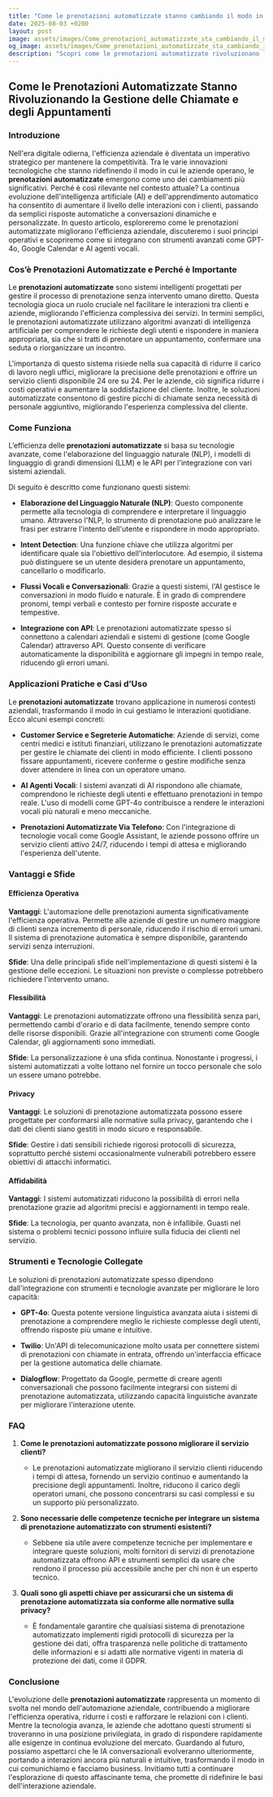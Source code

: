 ```yaml
---
title: "Come le prenotazioni automatizzate stanno cambiando il modo in cui gestiamo le chiamate e gli appuntamenti"
date: 2025-08-03 +0200
layout: post
image: assets/images/Come_prenotazioni_automatizzate_sta_cambiando_il_modo_in_cui_gestiamo_le_chiamate_e_gli_appuntamenti.jpg
og_image: assets/images/Come_prenotazioni_automatizzate_sta_cambiando_il_modo_in_cui_gestiamo_le_chiamate_e_gli_appuntamenti.jpg
description: "Scopri come le prenotazioni automatizzate rivoluzionano le chiamate aziendali con GPT-4o e Google Calendar, migliorando efficienza e gestione del tempo."
---
```


## Come le Prenotazioni Automatizzate Stanno Rivoluzionando la Gestione delle Chiamate e degli Appuntamenti

### Introduzione

Nell'era digitale odierna, l'efficienza aziendale è diventata un imperativo strategico per mantenere la competitività. Tra le varie innovazioni tecnologiche che stanno ridefinendo il modo in cui le aziende operano, le **prenotazioni automatizzate** emergono come uno dei cambiamenti più significativi. Perché è così rilevante nel contesto attuale? La continua evoluzione dell'intelligenza artificiale (AI) e dell'apprendimento automatico ha consentito di aumentare il livello delle interazioni con i clienti, passando da semplici risposte automatiche a conversazioni dinamiche e personalizzate. In questo articolo, esploreremo come le prenotazioni automatizzate migliorano l'efficienza aziendale, discuteremo i suoi principi operativi e scopriremo come si integrano con strumenti avanzati come GPT-4o, Google Calendar e AI agenti vocali.

### Cos’è Prenotazioni Automatizzate e Perché è Importante

Le **prenotazioni automatizzate** sono sistemi intelligenti progettati per gestire il processo di prenotazione senza intervento umano diretto. Questa tecnologia gioca un ruolo cruciale nel facilitare le interazioni tra clienti e aziende, migliorando l'efficienza complessiva dei servizi. In termini semplici, le prenotazioni automatizzate utilizzano algoritmi avanzati di intelligenza artificiale per comprendere le richieste degli utenti e rispondere in maniera appropriata, sia che si tratti di prenotare un appuntamento, confermare una seduta o riorganizzare un incontro.

L'importanza di questo sistema risiede nella sua capacità di ridurre il carico di lavoro negli uffici, migliorare la precisione delle prenotazioni e offrire un servizio clienti disponibile 24 ore su 24. Per le aziende, ciò significa ridurre i costi operativi e aumentare la soddisfazione del cliente. Inoltre, le soluzioni automatizzate consentono di gestire picchi di chiamate senza necessità di personale aggiuntivo, migliorando l'esperienza complessiva del cliente.

### Come Funziona

L’efficienza delle **prenotazioni automatizzate** si basa su tecnologie avanzate, come l'elaborazione del linguaggio naturale (NLP), i modelli di linguaggio di grandi dimensioni (LLM) e le API per l'integrazione con vari sistemi aziendali.

Di seguito è descritto come funzionano questi sistemi:

- **Elaborazione del Linguaggio Naturale (NLP)**: Questo componente permette alla tecnologia di comprendere e interpretare il linguaggio umano. Attraverso l'NLP, lo strumento di prenotazione può analizzare le frasi per estrarre l'intento dell'utente e rispondere in modo appropriato.
  
- **Intent Detection**: Una funzione chiave che utilizza algoritmi per identificare quale sia l'obiettivo dell'interlocutore. Ad esempio, il sistema può distinguere se un utente desidera prenotare un appuntamento, cancellarlo o modificarlo.
  
- **Flussi Vocali e Conversazionali**: Grazie a questi sistemi, l'AI gestisce le conversazioni in modo fluido e naturale. È in grado di comprendere pronomi, tempi verbali e contesto per fornire risposte accurate e tempestive.
  
- **Integrazione con API**: Le prenotazioni automatizzate spesso si connettono a calendari aziendali e sistemi di gestione (come Google Calendar) attraverso API. Questo consente di verificare automaticamente la disponibilità e aggiornare gli impegni in tempo reale, riducendo gli errori umani.

### Applicazioni Pratiche e Casi d’Uso

Le **prenotazioni automatizzate** trovano applicazione in numerosi contesti aziendali, trasformando il modo in cui gestiamo le interazioni quotidiane. Ecco alcuni esempi concreti:

- **Customer Service e Segreterie Automatiche**: Aziende di servizi, come centri medici e istituti finanziari, utilizzano le prenotazioni automatizzate per gestire le chiamate dei clienti in modo efficiente. I clienti possono fissare appuntamenti, ricevere conferme o gestire modifiche senza dover attendere in linea con un operatore umano.

- **AI Agenti Vocali**: I sistemi avanzati di AI rispondono alle chiamate, comprendono le richieste degli utenti e effettuano prenotazioni in tempo reale. L'uso di modelli come GPT-4o contribuisce a rendere le interazioni vocali più naturali e meno meccaniche.

- **Prenotazioni Automatizzate Via Telefono**: Con l'integrazione di tecnologie vocali come Google Assistant, le aziende possono offrire un servizio clienti attivo 24/7, riducendo i tempi di attesa e migliorando l'esperienza dell'utente.

### Vantaggi e Sfide

#### Efficienza Operativa

**Vantaggi**: L'automazione delle prenotazioni aumenta significativamente l'efficienza operativa. Permette alle aziende di gestire un numero maggiore di clienti senza incremento di personale, riducendo il rischio di errori umani. Il sistema di prenotazione automatica è sempre disponibile, garantendo servizi senza interruzioni.

**Sfide**: Una delle principali sfide nell'implementazione di questi sistemi è la gestione delle eccezioni. Le situazioni non previste o complesse potrebbero richiedere l'intervento umano.

#### Flessibilità

**Vantaggi**: Le prenotazioni automatizzate offrono una flessibilità senza pari, permettendo cambi d'orario e di data facilmente, tenendo sempre conto delle risorse disponibili. Grazie all'integrazione con strumenti come Google Calendar, gli aggiornamenti sono immediati.

**Sfide**: La personalizzazione è una sfida continua. Nonostante i progressi, i sistemi automatizzati a volte lottano nel fornire un tocco personale che solo un essere umano potrebbe.

#### Privacy

**Vantaggi**: Le soluzioni di prenotazione automatizzata possono essere progettate per conformarsi alle normative sulla privacy, garantendo che i dati dei clienti siano gestiti in modo sicuro e responsabile.

**Sfide**: Gestire i dati sensibili richiede rigorosi protocolli di sicurezza, soprattutto perché sistemi occasionalmente vulnerabili potrebbero essere obiettivi di attacchi informatici.

#### Affidabilità

**Vantaggi**: I sistemi automatizzati riducono la possibilità di errori nella prenotazione grazie ad algoritmi precisi e aggiornamenti in tempo reale.

**Sfide**: La tecnologia, per quanto avanzata, non è infallibile. Guasti nel sistema o problemi tecnici possono influire sulla fiducia dei clienti nel servizio.

### Strumenti e Tecnologie Collegate

Le soluzioni di prenotazioni automatizzate spesso dipendono dall'integrazione con strumenti e tecnologie avanzate per migliorare le loro capacità:

- **GPT-4o**: Questa potente versione linguistica avanzata aiuta i sistemi di prenotazione a comprendere meglio le richieste complesse degli utenti, offrendo risposte più umane e intuitive.

- **Twilio**: Un'API di telecomunicazione molto usata per connettere sistemi di prenotazioni con chiamate in entrata, offrendo un'interfaccia efficace per la gestione automatica delle chiamate.

- **Dialogflow**: Progettato da Google, permette di creare agenti conversazionali che possono facilmente integrarsi con sistemi di prenotazione automatizzata, utilizzando capacità linguistiche avanzate per migliorare l'interazione utente.

### FAQ

1. **Come le prenotazioni automatizzate possono migliorare il servizio clienti?**
   - Le prenotazioni automatizzate migliorano il servizio clienti riducendo i tempi di attesa, fornendo un servizio continuo e aumentando la precisione degli appuntamenti. Inoltre, riducono il carico degli operatori umani, che possono concentrarsi su casi complessi e su un supporto più personalizzato.
   
2. **Sono necessarie delle competenze tecniche per integrare un sistema di prenotazione automatizzato con strumenti esistenti?**
   - Sebbene sia utile avere competenze tecniche per implementare e integrare queste soluzioni, molti fornitori di servizi di prenotazione automatizzata offrono API e strumenti semplici da usare che rendono il processo più accessibile anche per chi non è un esperto tecnico.

3. **Quali sono gli aspetti chiave per assicurarsi che un sistema di prenotazione automatizzata sia conforme alle normative sulla privacy?**
   - È fondamentale garantire che qualsiasi sistema di prenotazione automatizzato implementi rigidi protocolli di sicurezza per la gestione dei dati, offra trasparenza nelle politiche di trattamento delle informazioni e si adatti alle normative vigenti in materia di protezione dei dati, come il GDPR.

### Conclusione

L'evoluzione delle **prenotazioni automatizzate** rappresenta un momento di svolta nel mondo dell'automazione aziendale, contribuendo a migliorare l'efficienza operativa, ridurre i costi e rafforzare le relazioni con i clienti. Mentre la tecnologia avanza, le aziende che adottano questi strumenti si troveranno in una posizione privilegiata, in grado di rispondere rapidamente alle esigenze in continua evoluzione del mercato. Guardando al futuro, possiamo aspettarci che le IA conversazionali evolveranno ulteriormente, portando a interazioni ancora più naturali e intuitive, trasformando il modo in cui comunichiamo e facciamo business. Invitiamo tutti a continuare l'esplorazione di questo affascinante tema, che promette di ridefinire le basi dell'interazione aziendale.